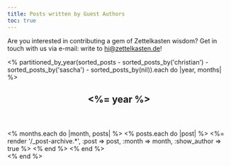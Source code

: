 ```yaml
---
title: Posts written by Guest Authors
toc: true
---
```


Are you interested in contributing a gem of Zettelkasten wisdom? Get in touch with us via e-mail: write to <a href="mailto:&#x68;&#x69;&#x40;&#x7A;&#x65;&#x74;&#x74;&#x65;&#x6C;&#x6B;&#x61;&#x73;&#x74;&#x65;&#x6E;&#x2E;&#x64;&#x65;">&#x68;&#x69;&#x40;&#x7A;&#x65;&#x74;&#x74;&#x65;&#x6C;&#x6B;&#x61;&#x73;&#x74;&#x65;&#x6E;&#x2E;&#x64;&#x65;</a>!

<% partitioned_by_year(sorted_posts - sorted_posts_by('christian') - sorted_posts_by('sascha') - sorted_posts_by(nil)).each do |year, months| %>
<section class="posts_group inset-box">
  <header>
    <h2 id="year-<%= year %>"><%= year %></h2>
  </header>
  <div class="allposts posts_list">
    <% months.each do |month, posts| %>
      <% posts.each do |post| %>
        <%= render '/_post-archive.*', :post => post, :month => month, :show_author => true %>
      <% end %>
    <% end %>
  </div>
</section>
<% end %>
